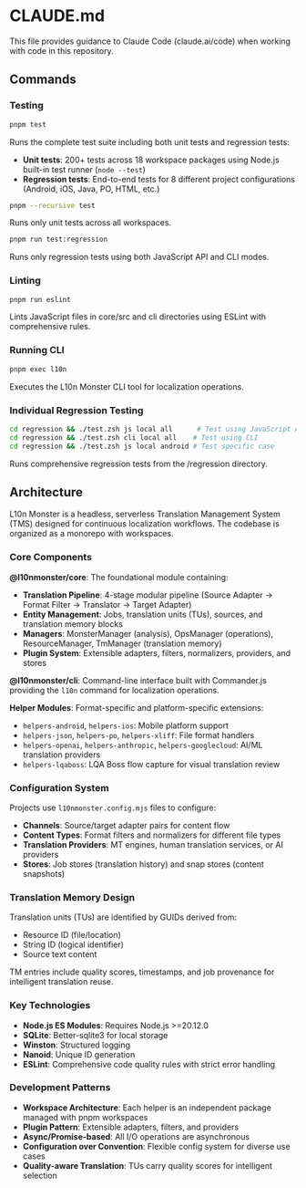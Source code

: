 # CLAUDE.md

This file provides guidance to Claude Code (claude.ai/code) when working with code in this repository.

## Commands

### Testing
```bash
pnpm test
```
Runs the complete test suite including both unit tests and regression tests:
- **Unit tests**: 200+ tests across 18 workspace packages using Node.js built-in test runner (`node --test`)
- **Regression tests**: End-to-end tests for 8 different project configurations (Android, iOS, Java, PO, HTML, etc.)

```bash
pnpm --recursive test
```
Runs only unit tests across all workspaces.

```bash
pnpm run test:regression
```
Runs only regression tests using both JavaScript API and CLI modes.

### Linting
```bash
pnpm run eslint
```
Lints JavaScript files in core/src and cli directories using ESLint with comprehensive rules.

### Running CLI
```bash
pnpm exec l10n
```
Executes the L10n Monster CLI tool for localization operations.

### Individual Regression Testing
```bash
cd regression && ./test.zsh js local all      # Test using JavaScript API
cd regression && ./test.zsh cli local all    # Test using CLI
cd regression && ./test.zsh js local android # Test specific case
```
Runs comprehensive regression tests from the /regression directory.

## Architecture

L10n Monster is a headless, serverless Translation Management System (TMS) designed for continuous localization workflows. The codebase is organized as a monorepo with workspaces.

### Core Components

**@l10nmonster/core**: The foundational module containing:
- **Translation Pipeline**: 4-stage modular pipeline (Source Adapter → Format Filter → Translator → Target Adapter)
- **Entity Management**: Jobs, translation units (TUs), sources, and translation memory blocks
- **Managers**: MonsterManager (analysis), OpsManager (operations), ResourceManager, TmManager (translation memory)
- **Plugin System**: Extensible adapters, filters, normalizers, providers, and stores

**@l10nmonster/cli**: Command-line interface built with Commander.js providing the `l10n` command for localization operations.

**Helper Modules**: Format-specific and platform-specific extensions:
- `helpers-android`, `helpers-ios`: Mobile platform support
- `helpers-json`, `helpers-po`, `helpers-xliff`: File format handlers  
- `helpers-openai`, `helpers-anthropic`, `helpers-googlecloud`: AI/ML translation providers
- `helpers-lqaboss`: LQA Boss flow capture for visual translation review

### Configuration System

Projects use `l10nmonster.config.mjs` files to configure:
- **Channels**: Source/target adapter pairs for content flow
- **Content Types**: Format filters and normalizers for different file types
- **Translation Providers**: MT engines, human translation services, or AI providers
- **Stores**: Job stores (translation history) and snap stores (content snapshots)

### Translation Memory Design

Translation units (TUs) are identified by GUIDs derived from:
- Resource ID (file/location)
- String ID (logical identifier)  
- Source text content

TM entries include quality scores, timestamps, and job provenance for intelligent translation reuse.

### Key Technologies

- **Node.js ES Modules**: Requires Node.js >=20.12.0
- **SQLite**: Better-sqlite3 for local storage
- **Winston**: Structured logging
- **Nanoid**: Unique ID generation
- **ESLint**: Comprehensive code quality rules with strict error handling

### Development Patterns

- **Workspace Architecture**: Each helper is an independent package managed with pnpm workspaces
- **Plugin Pattern**: Extensible adapters, filters, and providers
- **Async/Promise-based**: All I/O operations are asynchronous
- **Configuration over Convention**: Flexible config system for diverse use cases
- **Quality-aware Translation**: TUs carry quality scores for intelligent selection
